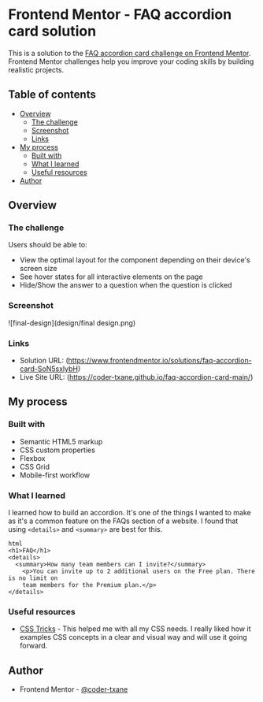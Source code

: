 # Frontend Mentor - FAQ accordion card solution

This is a solution to the [FAQ accordion card challenge on Frontend Mentor](https://www.frontendmentor.io/challenges/faq-accordion-card-XlyjD0Oam). Frontend Mentor challenges help you improve your coding skills by building realistic projects. 

## Table of contents

- [Overview](#overview)
  - [The challenge](#the-challenge)
  - [Screenshot](#screenshot)
  - [Links](#links)
- [My process](#my-process)
  - [Built with](#built-with)
  - [What I learned](#what-i-learned)
  - [Useful resources](#useful-resources)
- [Author](#author)

## Overview

### The challenge

Users should be able to:

- View the optimal layout for the component depending on their device's screen size
- See hover states for all interactive elements on the page
- Hide/Show the answer to a question when the question is clicked

### Screenshot

![final-design](design/final design.png)

### Links

- Solution URL: (https://www.frontendmentor.io/solutions/faq-accordion-card-SoN5sxlybH)
- Live Site URL: (https://coder-txane.github.io/faq-accordion-card-main/)

## My process

### Built with

- Semantic HTML5 markup
- CSS custom properties
- Flexbox
- CSS Grid
- Mobile-first workflow

### What I learned

I learned how to build an accordion. It's one of the things I wanted to make as it's a common feature on the FAQs section of a website. I found that using ```<details>``` and ```<summary>``` are best for this.

```
html
<h1>FAQ</h1>
<details>
  <summary>How many team members can I invite?</summary>
    <p>You can invite up to 2 additional users on the Free plan. There is no limit on 
    team members for the Premium plan.</p>
</details>
```

### Useful resources

- [CSS Tricks](https://css-tricks.com/) - This helped me with all my CSS needs. I really liked how it examples CSS concepts in a clear and visual way and will use it going forward.

## Author

- Frontend Mentor - [@coder-txane](https://www.frontendmentor.io/profile/coder-txane)